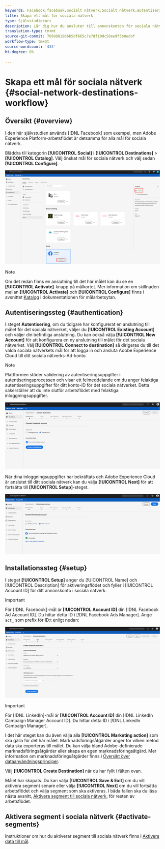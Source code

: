 ```yaml
---
keywords: Facebook;facebook;Socialt nätverk;Socialt nätverk;autentisering av sociala nätverk;Autentisering av sociala nätverk
title: Skapa ett mål för sociala nätverk
type: Självstudiekurs
description: Lär dig hur du ansluter till annonskonton för sociala nätverk i Adobe Experience Platform.
translation-type: tm+mt
source-git-commit: 709908196bb5df665c7e7df10dc58ee9f3b0edbf
workflow-type: tm+mt
source-wordcount: '433'
ht-degree: 0%

---
```



# Skapa ett mål för sociala nätverk {#social-network-destinations-workflow}

## Översikt {#overview}

I den här självstudien används [!DNL Facebook] som exempel, men Adobe Experience Platform-arbetsflödet är detsamma för alla mål för sociala nätverk.

Bläddra till kategorin **[!UICONTROL Social]** i **[!UICONTROL Destinations]** > **[!UICONTROL Catalog]**. Välj önskat mål för sociala nätverk och välj sedan **[!UICONTROL Configure]**.

![Anslut till mål för sociala nätverk](../../assets/catalog/social/workflow/catalog.png)

>[!NOTE]
>
>Om det redan finns en anslutning till det här målet kan du se en **[!UICONTROL Activate]**-knapp på målkortet. Mer information om skillnaden mellan **[!UICONTROL Activate]** och **[!UICONTROL Configure]** finns i avsnittet [Katalog](../../ui/destinations-workspace.md#catalog) i dokumentationen för målarbetsytan.

## Autentiseringssteg {#authentication}

I steget **Autentisering**, om du tidigare har konfigurerat en anslutning till målet för det sociala nätverket, väljer du **[!UICONTROL Existing Account]** och väljer din befintliga anslutning. Du kan också välja **[!UICONTROL New Account]** för att konfigurera en ny anslutning till målet för det sociala nätverket. Välj **[!UICONTROL Connect to destination]** så dirigeras du till det valda sociala nätverkets mål för att logga in och ansluta Adobe Experience Cloud till ditt sociala nätverks-Ad-konto.

>[!NOTE]
>
>Plattformen stöder validering av autentiseringsuppgifter i autentiseringsprocessen och visar ett felmeddelande om du anger felaktiga autentiseringsuppgifter för ditt konto-ID för det sociala nätverket. Detta säkerställer att du inte slutför arbetsflödet med felaktiga inloggningsuppgifter.

![Anslut till mål för sociala nätverk - autentiseringssteg](../../assets/catalog/social/workflow/pre-connect.png)

När dina inloggningsuppgifter har bekräftats och Adobe Experience Cloud är anslutet till ditt sociala nätverk kan du välja **[!UICONTROL Next]** för att fortsätta till **[!UICONTROL Setup]**-steget.

![Autentiseringsuppgifterna har bekräftats](../../assets/catalog/social/workflow/post-connect.png)

## Installationssteg {#setup}

I steget **[!UICONTROL Setup]** anger du [!UICONTROL Name] och [!UICONTROL Description] för aktiveringsflödet och fyller i [!UICONTROL Account ID] för ditt annonskonto i sociala nätverk.

>[!IMPORTANT]
>
> För [!DNL Facebook]-mål är **[!UICONTROL Account ID]** din [!DNL Facebook Ad Account ID]. Du hittar detta ID i [!DNL Facebook Ads Manager]. Ange `act_` som prefix för ID:t enligt nedan:

![Anslut till mål för sociala nätverk - konfigurationssteg](../../assets/catalog/social/workflow/setup.png)

>[!IMPORTANT]
>
> För [!DNL LinkedIn]-mål är **[!UICONTROL Account ID]** din [!DNL LinkedIn Campaign Manager Account ID]. Du hittar detta ID i [!DNL LinkedIn Campaign Manager].

I det här steget kan du även välja alla **[!UICONTROL Marketing action]** som ska gälla för det här målet. Marknadsföringsåtgärder anger för vilken metod data ska exporteras till målet. Du kan välja bland Adobe-definierade marknadsföringsåtgärder eller skapa en egen marknadsföringsåtgärd. Mer information om marknadsföringsåtgärder finns i [Översikt över dataanvändningsprinciper](../../../data-governance/policies/overview.md).

Välj **[!UICONTROL Create Destination]** när du har fyllt i fälten ovan.

Målet har skapats. Du kan välja **[!UICONTROL Save & Exit]** om du vill aktivera segment senare eller välja **[!UICONTROL Next]** om du vill fortsätta arbetsflödet och välja segment som ska aktiveras. I båda fallen ska du läsa nästa avsnitt, [Aktivera segment till sociala nätverk](#activate-segments), för resten av arbetsflödet.

## Aktivera segment i sociala nätverk {#activate-segments}

Instruktioner om hur du aktiverar segment till sociala nätverk finns i [Aktivera data till mål](../../ui/activate-destinations.md).